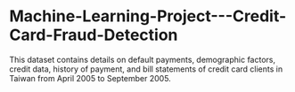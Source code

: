 # Machine-Learning-Project---Credit-Card-Fraud-Detection
This dataset contains details on default payments, demographic factors, credit data, history of payment, and bill statements of credit card clients in Taiwan from April 2005 to September 2005.
